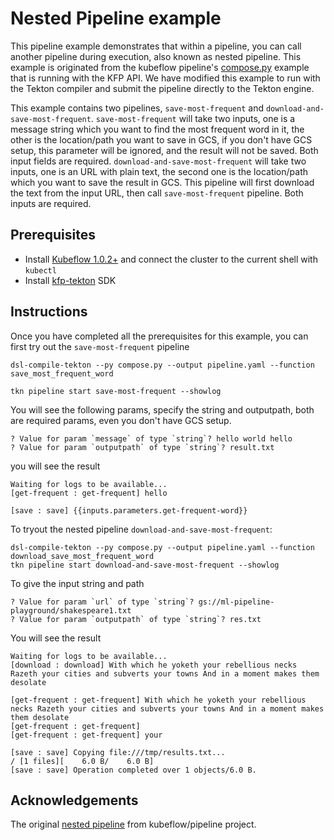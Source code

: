 # Nested Pipeline example
This pipeline example demonstrates that within a pipeline, you can call another pipeline during execution, also known as nested pipeline. This example is originated from the kubeflow pipeline's [compose.py](https://github.com/kubeflow/pipelines/blob/master/sdk/python/tests/compiler/testdata/compose.py) example that is running with the KFP API. We have modified this example to run with the Tekton compiler and submit the pipeline directly to the Tekton engine.

This example contains two pipelines, `save-most-frequent` and `download-and-save-most-frequent`. `save-most-frequent` will take two inputs, one is a message string which you want to find the most frequent word in it, the other is the location/path you want to save in GCS, if you don't have GCS setup, this parameter will be ignored, and the result will not be saved. Both input fields are required. `download-and-save-most-frequent` will take two inputs, one is an URL with plain text, the second one is the location/path which you want to save the result in GCS. This pipeline will first download the text from the input URL, then call `save-most-frequent` pipeline. Both inputs are required.

## Prerequisites
- Install [Kubeflow 1.0.2+](https://www.kubeflow.org/docs/started/getting-started/) and connect the cluster to the current shell with `kubectl`
- Install [kfp-tekton](/sdk/README.md#steps) SDK

## Instructions

Once you have completed all the prerequisites for this example, you can first try out the `save-most-frequent` pipeline
```
dsl-compile-tekton --py compose.py --output pipeline.yaml --function save_most_frequent_word

tkn pipeline start save-most-frequent --showlog
```
You will see the following params, specify the string and outputpath, both are required params, even you don't have GCS setup.
```
? Value for param `message` of type `string`? hello world hello
? Value for param `outputpath` of type `string`? result.txt

```
you will see the result
```
Waiting for logs to be available...
[get-frequent : get-frequent] hello

[save : save] {{inputs.parameters.get-frequent-word}}

```
To tryout the nested pipeline `download-and-save-most-frequent`:
```
dsl-compile-tekton --py compose.py --output pipeline.yaml --function download_save_most_frequent_word
tkn pipeline start download-and-save-most-frequent --showlog
```
To give the input string and path
```
? Value for param `url` of type `string`? gs://ml-pipeline-playground/shakespeare1.txt
? Value for param `outputpath` of type `string`? res.txt
```
You will see the result
```
Waiting for logs to be available...
[download : download] With which he yoketh your rebellious necks Razeth your cities and subverts your towns And in a moment makes them desolate

[get-frequent : get-frequent] With which he yoketh your rebellious necks Razeth your cities and subverts your towns And in a moment makes them desolate
[get-frequent : get-frequent] 
[get-frequent : get-frequent] your

[save : save] Copying file:///tmp/results.txt...
/ [1 files][    6.0 B/    6.0 B]                                                              
[save : save] Operation completed over 1 objects/6.0 B.                                        

```
## Acknowledgements

The original [nested pipeline](https://github.com/kubeflow/pipelines/blob/master/sdk/python/tests/compiler/testdata/compose.py) from kubeflow/pipeline project.
